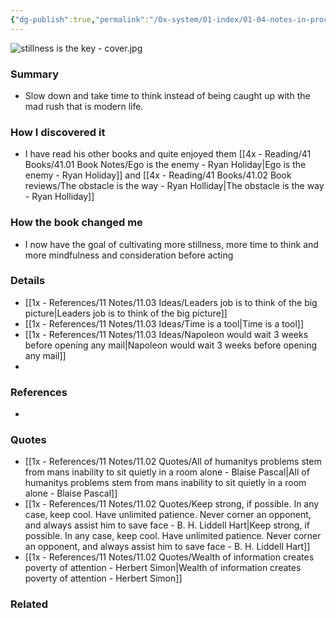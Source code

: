 ```yaml
---
{"dg-publish":true,"permalink":"/0x-system/01-index/01-04-notes-in-process/stillness-is-the-key-ryan-holiday/","title":"Stillness is the key - Ryan Holiday","created":"2024-03-06T21:42:04.058+03:00","updated":"2024-03-09T11:54:51.353+03:00"}
---
```



![stillness is the key - cover.jpg](/img/user/stillness%20is%20the%20key%20-%20cover.jpg)
### Summary
- Slow down and take time to think instead of being caught up with the mad rush that is modern life.

### How I discovered it
- I have read his other books and quite enjoyed them [[4x - Reading/41 Books/41.01 Book Notes/Ego is the enemy - Ryan Holiday\|Ego is the enemy - Ryan Holiday]] and [[4x - Reading/41 Books/41.02 Book reviews/The obstacle is the way - Ryan Holliday\|The obstacle is the way - Ryan Holliday]]

### How the book changed me
- I now have the goal of cultivating more stillness, more time to think and more mindfulness and consideration before acting

### Details
- [[1x - References/11 Notes/11.03 Ideas/Leaders job is to think of the big picture\|Leaders job is to think of the big picture]]
- [[1x - References/11 Notes/11.03 Ideas/Time is a tool\|Time is a tool]]
- [[1x - References/11 Notes/11.03 Ideas/Napoleon would wait 3 weeks before opening any mail\|Napoleon would wait 3 weeks before opening any mail]]
- 

### References
- 

### Quotes
- [[1x - References/11 Notes/11.02 Quotes/All of humanitys problems stem from mans inability to sit quietly in a room alone - Blaise Pascal\|All of humanitys problems stem from mans inability to sit quietly in a room alone - Blaise Pascal]]
- [[1x - References/11 Notes/11.02 Quotes/Keep strong, if possible. In any case, keep cool. Have unlimited patience. Never corner an opponent, and always assist him to save face - B. H. Liddell Hart\|Keep strong, if possible. In any case, keep cool. Have unlimited patience. Never corner an opponent, and always assist him to save face - B. H. Liddell Hart]]
- [[1x - References/11 Notes/11.02 Quotes/Wealth of information creates poverty of attention - Herbert Simon\|Wealth of information creates poverty of attention - Herbert Simon]]

### Related

